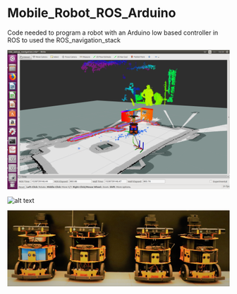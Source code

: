 # Mobile_Robot_ROS_Arduino

Code needed to program a robot with an Arduino low based controller in ROS to used the ROS_navigation_stack

![alt text](https://github.com/CarlosSuarezZapico/Mobile_Robot_ROS_Arduino/blob/master/Images/robots.png)

![alt text](https://github.com/CarlosSuarezZapico/Mobile_Robot_ROS_Arduino/blob/master/Images/robots2.JPG)

![alt text](https://github.com/CarlosSuarezZapico/Mobile_Robot_ROS_Arduino/blob/master/Images/robots3.jpg)

